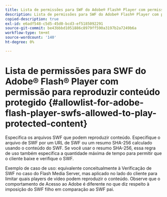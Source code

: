 ```yaml
---
title: Lista de permissões para SWF do Adobe® Flash® Player com permissão para reproduzir conteúdo protegido
description: Lista de permissões para SWF do Adobe® Flash® Player com permissão para reproduzir conteúdo protegido
copied-description: true
exl-id: e6adf548-c5d5-45d0-bcd3-ef5185092291
source-git-commit: be43bbbd1051886c8979ff590a3197b2a7249b6a
workflow-type: tm+mt
source-wordcount: '140'
ht-degree: 0%

---
```


# Lista de permissões para SWF do Adobe® Flash® Player com permissão para reproduzir conteúdo protegido {#allowlist-for-adobe-flash-player-swfs-allowed-to-play-protected-content}

Especifica os arquivos SWF que podem reproduzir conteúdo. Especifique o arquivo de SWF por um URL de SWF ou um resumo SHA-256 calculado usando o conteúdo do SWF. Se você usar o resumo SHA-256, essa regra de uso também especifica a quantidade máxima de tempo para permitir que o cliente baixe e verifique o SWF.

Exemplo de caso de uso: equivalente conceitualmente à Verificação de SWF no caso do Flash Media Server, mas aplicado no lado do cliente para limitar quais players de vídeo podem reproduzir o conteúdo. Observe que o comportamento de Acesso ao Adobe é diferente no que diz respeito à imposição do SWF filho em comparação ao SWF pai.
